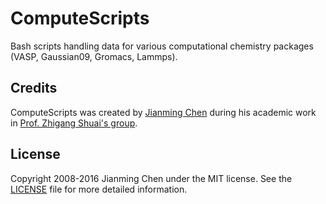 # ComputeScripts

Bash scripts handling data for various computational chemistry packages (VASP, Gaussian09, Gromacs, Lammps).


## Credits

ComputeScripts was created by [Jianming Chen](http://www.researcherid.com/rid/K-5857-2012) during his academic work in [Prof. Zhigang Shuai's group](http://www.shuaigroup.net/).


## License

Copyright 2008-2016 Jianming Chen under the MIT license. See the [LICENSE](./LICENSE) file for more detailed information.


